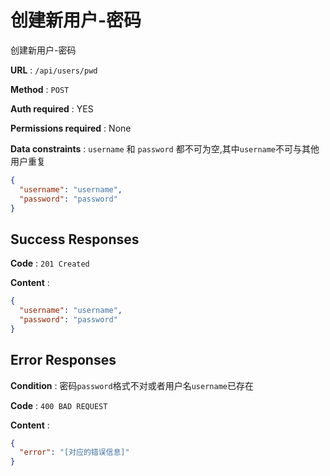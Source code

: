 # 创建新用户-密码

创建新用户-密码

**URL** : `/api/users/pwd`

**Method** : `POST`

**Auth required** : YES

**Permissions required** : None

**Data constraints** : 
`username` 和 `password` 都不可为空,其中`username`不可与其他用户重复
```json
{
  "username": "username",
  "password": "password"
}
```

## Success Responses

**Code** : `201 Created`

**Content** : 

```json
{
  "username": "username",
  "password": "password" 
}
```

## Error Responses

**Condition** : 密码`password`格式不对或者用户名`username`已存在

**Code** : `400 BAD REQUEST`

**Content** : 
```json
{
  "error": "[对应的错误信息]"
}
```
